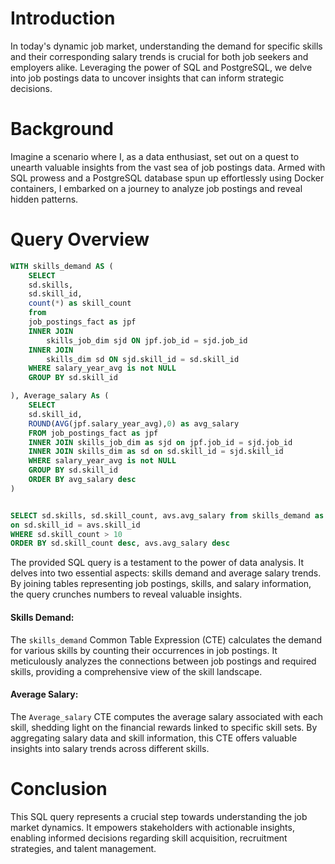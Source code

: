 # Introduction
In today's dynamic job market, understanding the demand for specific skills and their corresponding salary trends is crucial for both job seekers and employers alike. Leveraging the power of SQL and PostgreSQL, we delve into job postings data to uncover insights that can inform strategic decisions.

# Background
Imagine a scenario where I, as a data enthusiast, set out on a quest to unearth valuable insights from the vast sea of job postings data. Armed with SQL prowess and a PostgreSQL database spun up effortlessly using Docker containers, I embarked on a journey to analyze job postings and reveal hidden patterns.

# Query Overview
```sql
WITH skills_demand AS (
    SELECT 
    sd.skills,
    sd.skill_id, 
    count(*) as skill_count 
    from 
    job_postings_fact as jpf
    INNER JOIN 
        skills_job_dim sjd ON jpf.job_id = sjd.job_id
    INNER JOIN 
        skills_dim sd ON sjd.skill_id = sd.skill_id
    WHERE salary_year_avg is not NULL
    GROUP BY sd.skill_id

), Average_salary As (
    SELECT
    sd.skill_id,
    ROUND(AVG(jpf.salary_year_avg),0) as avg_salary
    FROM job_postings_fact as jpf
    INNER JOIN skills_job_dim as sjd on jpf.job_id = sjd.job_id
    INNER JOIN skills_dim as sd on sd.skill_id = sjd.skill_id
    WHERE salary_year_avg is not NULL
    GROUP BY sd.skill_id
    ORDER BY avg_salary desc
)


SELECT sd.skills, sd.skill_count, avs.avg_salary from skills_demand as sd INNER JOIN Average_salary as avs
on sd.skill_id = avs.skill_id
WHERE sd.skill_count > 10
ORDER BY sd.skill_count desc, avs.avg_salary desc
```

The provided SQL query is a testament to the power of data analysis. It delves into two essential aspects: skills demand and average salary trends. By joining tables representing job postings, skills, and salary information, the query crunches numbers to reveal valuable insights.

#### Skills Demand:

The `skills_demand` Common Table Expression (CTE) calculates the demand for various skills by counting their occurrences in job postings. It meticulously analyzes the connections between job postings and required skills, providing a comprehensive view of the skill landscape.

#### Average Salary:

The `Average_salary` CTE computes the average salary associated with each skill, shedding light on the financial rewards linked to specific skill sets. By aggregating salary data and skill information, this CTE offers valuable insights into salary trends across different skills.

# Conclusion

This SQL query represents a crucial step towards understanding the job market dynamics. It empowers stakeholders with actionable insights, enabling informed decisions regarding skill acquisition, recruitment strategies, and talent management.